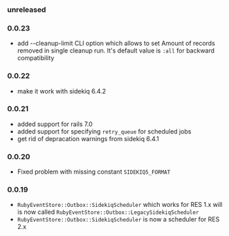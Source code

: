 ### unreleased

### 0.0.23

* add --cleanup-limit CLI option which allows to set
  Amount of records removed in single cleanup run.
  It's default value is `:all` for backward compatibility

### 0.0.22

* make it work with sidekiq 6.4.2


### 0.0.21

* added support for rails 7.0
* added support for specifying `retry_queue` for scheduled jobs
* get rid of depracation warnings from sidekiq 6.4.1

### 0.0.20

* Fixed problem with missing constant `SIDEKIQ5_FORMAT`

### 0.0.19

* `RubyEventStore::Outbox::SidekiqScheduler` which works for RES 1.x will is now called `RubyEventStore::Outbox::LegacySidekiqScheduler`
* `RubyEventStore::Outbox::SidekiqScheduler` is now a scheduler for RES 2.x
